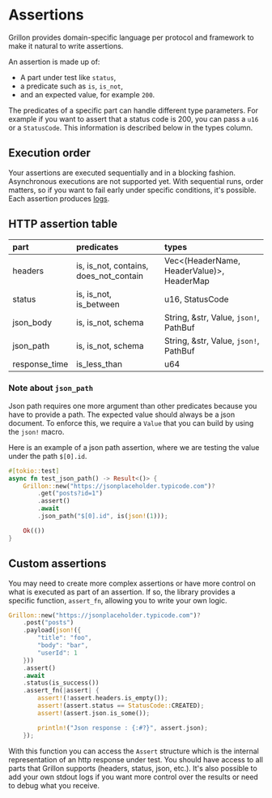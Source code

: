 # Assertions

Grillon provides domain-specific language per protocol and framework to make it natural to write
assertions.

An assertion is made up of:

- A part under test like `status`,
- a predicate such as `is`, `is_not`,
- and an expected value, for example `200`.

The predicates of a specific part can handle different type parameters. For example if you want to
assert that a status code is 200, you can pass a `u16` or a `StatusCode`. This information is
described below in the types column.

## Execution order

Your assertions are executed sequentially and in a blocking fashion. Asynchronous executions are not
supported yet. With sequential runs, order matters, so if you want to fail early under specific
conditions, it's possible. Each assertion produces [logs](../logs.md).

## HTTP assertion table

| part        | predicates                           | types                                   |
|:------------|:-------------------------------------|:----------------------------------------|
|headers      |is, is_not, contains, does_not_contain|Vec<(HeaderName, HeaderValue)>, HeaderMap|
|status       |is, is_not, is_between                |u16, StatusCode                          |
|json_body    |is, is_not, schema                    |String, &str, Value, `json!`, PathBuf    |
|json_path    |is, is_not, schema                    |String, &str, Value, `json!`, PathBuf    |
|response_time|is_less_than                          |u64                                      |

### Note about `json_path`

Json path requires one more argument than other predicates because you have to provide a path. The
expected value should always be a json document. To enforce this, we require a `Value` that you can
build by using the `json!` macro.

Here is an example of a json path assertion, where we are testing the value under the path
`$[0].id`.

```rust
#[tokio::test]
async fn test_json_path() -> Result<()> {
    Grillon::new("https://jsonplaceholder.typicode.com")?
        .get("posts?id=1")
        .assert()
        .await
        .json_path("$[0].id", is(json!(1)));

    Ok(())
}
```

## Custom assertions

You may need to create more complex assertions or have more control on what is executed as part
of an assertion. If so, the library provides a specific function, `assert_fn`, allowing you to write
your own logic.

```rust
Grillon::new("https://jsonplaceholder.typicode.com")?
    .post("posts")
    .payload(json!({
        "title": "foo",
        "body": "bar",
        "userId": 1
    }))
    .assert()
    .await
    .status(is_success())
    .assert_fn(|assert| {
        assert!(!assert.headers.is_empty());
        assert!(assert.status == StatusCode::CREATED);
        assert!(assert.json.is_some());

        println!("Json response : {:#?}", assert.json);
    });
```

With this function you can access the `Assert` structure which is the internal representation of an
http response under test. You should have access to all parts that Grillon supports (headers, status, json, etc.). It's also
possible to add your own stdout logs if you want more control over the results or need to debug
what you receive.
